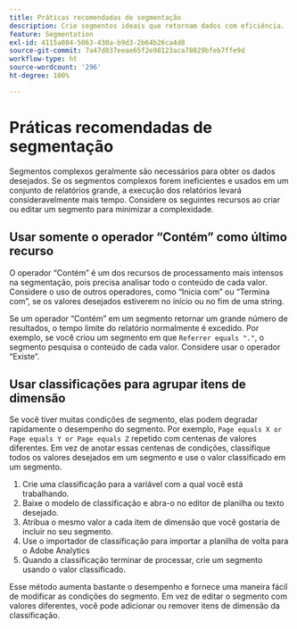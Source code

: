 ```yaml
---
title: Práticas recomendadas de segmentação
description: Crie segmentos ideais que retornam dados com eficiência.
feature: Segmentation
exl-id: 4115a804-5063-430a-b9d3-2b64b26ca4d8
source-git-commit: 7a47d837eeae65f2e98123aca78029bfeb7ffe9d
workflow-type: ht
source-wordcount: '296'
ht-degree: 100%

---
```


# Práticas recomendadas de segmentação

Segmentos complexos geralmente são necessários para obter os dados desejados. Se os segmentos complexos forem ineficientes e usados em um conjunto de relatórios grande, a execução dos relatórios levará consideravelmente mais tempo. Considere os seguintes recursos ao criar ou editar um segmento para minimizar a complexidade.

## Usar somente o operador “Contém” como último recurso

O operador “Contém” é um dos recursos de processamento mais intensos na segmentação, pois precisa analisar todo o conteúdo de cada valor. Considere o uso de outros operadores, como “Inicia com” ou “Termina com”, se os valores desejados estiverem no início ou no fim de uma string.

Se um operador “Contém” em um segmento retornar um grande número de resultados, o tempo limite do relatório normalmente é excedido. Por exemplo, se você criou um segmento em que `Referrer equals "."`, o segmento pesquisa o conteúdo de cada valor. Considere usar o operador “Existe”.

## Usar classificações para agrupar itens de dimensão

Se você tiver muitas condições de segmento, elas podem degradar rapidamente o desempenho do segmento. Por exemplo, `Page equals X or Page equals Y or Page equals Z` repetido com centenas de valores diferentes. Em vez de anotar essas centenas de condições, classifique todos os valores desejados em um segmento e use o valor classificado em um segmento.

1. Crie uma classificação para a variável com a qual você está trabalhando.
2. Baixe o modelo de classificação e abra-o no editor de planilha ou texto desejado.
3. Atribua o mesmo valor a cada item de dimensão que você gostaria de incluir no seu segmento.
4. Use o importador de classificação para importar a planilha de volta para o Adobe Analytics
5. Quando a classificação terminar de processar, crie um segmento usando o valor classificado.

Esse método aumenta bastante o desempenho e fornece uma maneira fácil de modificar as condições do segmento. Em vez de editar o segmento com valores diferentes, você pode adicionar ou remover itens de dimensão da classificação.
